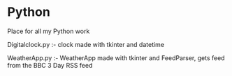# Python
Place for all my Python work

Digitalclock.py :- clock made with tkinter and datetime

WeatherApp.py :- WeatherApp made with tkinter and FeedParser, gets feed from the BBC 3 Day RSS feed
